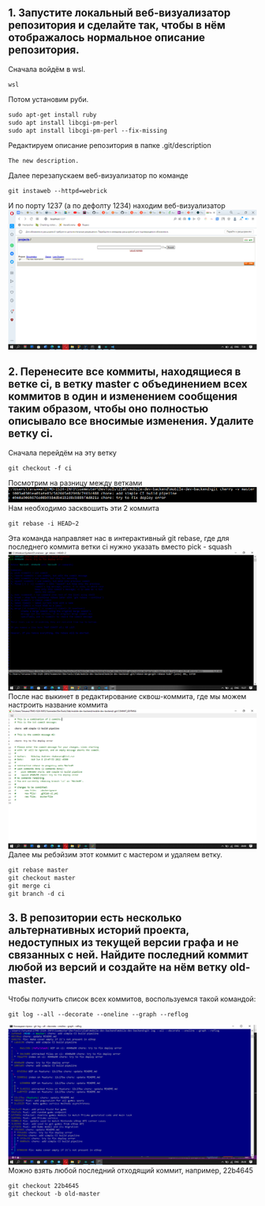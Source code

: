 ## 1. Запустите локальный веб-визуализатор репозитория и сделайте так, чтобы в нём отображалось нормальное описание репозитория.
Сначала войдём в wsl.
```
wsl 
```
Потом установим руби.
```
sudo apt-get install ruby 
sudo apt install libcgi-pm-perl 
sudo apt install libcgi-pm-perl --fix-missing 
```
Редактируем описание репозитория в папке .git/description
```
The new description.
```
Далее перезапускаем веб-визуализатор по команде
```
git instaweb --httpd=webrick
```
И по порту 1237 (а по дефолту 1234) находим веб-визуализатор
![](1.bmp)
## 2. Перенесите все коммиты, находящиеся в ветке ci, в ветку master с объединением всех коммитов в один и изменением сообщения таким образом, чтобы оно полностью описывало все вносимые изменения. Удалите ветку ci.
Сначала перейдём на эту ветку
```
git checkout -f ci
```
Посмотрим на разницу между ветками \
![](2_1.bmp) \
Нам необходимо засквошить эти 2 коммита
```
git rebase -i HEAD~2
```
Эта команда направляет нас в интерактивный git rebase, где для последнего коммита ветки ci нужно указать вместо pick - squash \
![](2_2.bmp) \
После нас выкинет в редактирование сквош-коммита, где мы можем настроить название коммита
![](2_3.bmp) \
Далее мы ребэйзим этот коммит с мастером и удаляем ветку.
```
git rebase master 
git checkout master 
git merge ci 
git branch -d ci 
```
## 3. В репозитории есть несколько альтернативных историй проекта, недоступных из текущей версии графа и не связанных с ней. Найдите последний коммит любой из версий и создайте на нём ветку old-master.
Чтобы получить список всех коммитов, воспользуемся такой командой:
```
git log --all --decorate --oneline --graph --reflog 
```
![](3_1.bmp) \
Можно взять любой последний отходящий коммит, например, 22b4645 
```
git checkout 22b4645 
git checkout -b old-master 
```

